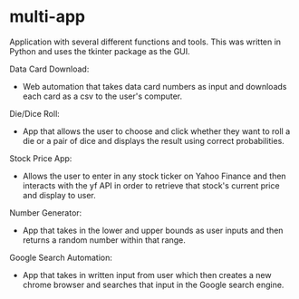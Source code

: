 # multi-app
Application with several different functions and tools. This was written in Python and uses the tkinter package as the GUI.


Data Card Download: 
- Web automation that takes data card numbers as input and downloads each card as a csv to the user's computer.

Die/Dice Roll:
- App that allows the user to choose and click whether they want to roll a die or a pair of dice and displays the result using correct probabilities.

Stock Price App:
- Allows the user to enter in any stock ticker on Yahoo Finance and then interacts with the yf API in order to retrieve that stock's current price and display to user.

Number Generator:
- App that takes in the lower and upper bounds as user inputs and then returns a random number within that range.

Google Search Automation:
- App that takes in written input from user which then creates a new chrome browser and searches that input in the Google search engine. 
